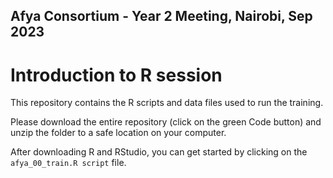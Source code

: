 ## Afya Consortium - Year 2 Meeting, Nairobi, Sep 2023
# Introduction to R session

This repository contains the R scripts and data files used to run the training.

Please download the entire repository (click on the green Code button) and unzip the folder to a safe location on your computer.

After downloading R and RStudio, you can get started by clicking on the `afya_00_train.R script` file.

